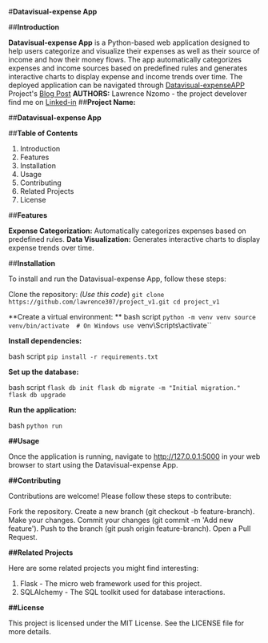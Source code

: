 #**Datavisual-expense App**

##**Introduction**

**Datavisual-expense App** is a Python-based web application designed to help users categorize and visualize their expenses as well as their source of income and how their money flows. The app automatically categorizes expenses and income sources based on predefined rules and generates interactive charts to display expense and income  trends over time.
The deployed application can be navigated through [Datavisual-expenseAPP](https://project-v1.onrender.com/)
Project's [Blog Post](https://medium.com/@lawrence_muthini/my-first-project-53486198e81e)
**AUTHORS:**
Lawrence Nzomo - the project develover find me on [Linked-in](https://www.linkedin.com/in/lawrence-nzomo-1769302b6/)
##**Project Name:**

##**Datavisual-expense App**

##**Table of Contents**

  1. Introduction
  2. Features
  3. Installation
  4. Usage
  5. Contributing
  6. Related Projects
  7. License

##**Features**

**Expense Categorization:** Automatically categorizes expenses based on predefined rules.
**Data Visualization:** Generates interactive charts to display expense trends over time.


##**Installation**

To install and run the Datavisual-expense App, follow these steps:

Clone the repository:
_(Use this code_)
`git clone https://github.com/lawrence307/project_v1.git
cd project_v1`

**Create a virtual environment:
**
bash script
`python -m venv venv
source venv/bin/activate  # On Windows use `venv\Scripts\activate``

**Install dependencies:**

bash script
`pip install -r requirements.txt`

**Set up the database:**

bash script
`flask db init
flask db migrate -m "Initial migration."
flask db upgrade`

**Run the application:**

bash
`python run`

**##Usage**

Once the application is running, navigate to http://127.0.0.1:5000 in your web browser to start using the Datavisual-expense App.

**##Contributing**

Contributions are welcome! Please follow these steps to contribute:

Fork the repository.
Create a new branch (git checkout -b feature-branch).
Make your changes.
Commit your changes (git commit -m 'Add new feature').
Push to the branch (git push origin feature-branch).
Open a Pull Request.

**##Related Projects**

Here are some related projects you might find interesting:
1. Flask - The micro web framework used for this project.
2. SQLAlchemy - The SQL toolkit used for database interactions.

**##License**

This project is licensed under the MIT License. See the LICENSE file for more details.


